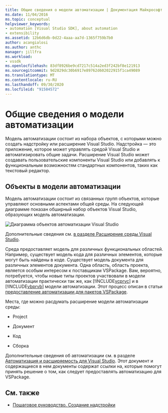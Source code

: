 ```yaml
---
title: Общие сведения о модели автоматизации | Документация Майкрософт
ms.date: 11/04/2016
ms.topic: conceptual
helpviewer_keywords:
- automation [Visual Studio SDK], about automation
- extensibility
ms.assetid: 12b6d6db-0d22-4aaa-aa7d-1365f759b7b0
author: acangialosi
ms.author: anthc
manager: jillfra
ms.workload:
- vssdk
ms.openlocfilehash: 83df8926be9cd7217c514a2ed3f242bf8e121913
ms.sourcegitcommit: 9d2829dc30b6917e89762d602022915f1ca49089
ms.translationtype: MT
ms.contentlocale: ru-RU
ms.lasthandoff: 09/30/2020
ms.locfileid: "91584572"
---
```

# <a name="automation-model-overview"></a>Общие сведения о модели автоматизации
Модель автоматизации состоит из набора объектов, с которыми можно создать надстройку или расширение Visual Studio. Надстройка — это приложение, которое может управлять средой Visual Studio и автоматизировать общие задачи. Расширение Visual Studio может создавать пользовательские компоненты Visual Studio или добавлять к функциональным возможностям стандартных компонентов, таких как текстовый редактор.

## <a name="objects-in-the-automation-model"></a>Объекты в модели автоматизации
 Модель автоматизации состоит из связанных групп объектов, которые управляют основными аспектами общей среды. На следующей диаграмме показан обширный набор объектов Visual Studio, образующих модель автоматизации.

 ![Диаграмма объектов автоматизации Visual Studio](../../extensibility/internals/media/vsvisualstudioautomationobjectchart.gif "всвисуалстудиоаутоматионобжектчарт")

 Дополнительные сведения см. [в разделе Расширение среды Visual Studio](/previous-versions/esk3eey8(v=vs.140)).

 Среда предоставляет модель для различных функциональных областей. Например, существует модель кода для различных элементов, которые могут быть найдены в коде. Существует модель документа для различных элементов документа. Одна область, область проекта, является особым интересом к поставщикам VSPackage. Вам, вероятно, потребуется, чтобы новые типы проектов участвовали в модели автоматизации практически так же, как [!INCLUDE[vcprvc](../../code-quality/includes/vcprvc_md.md)] и в [!INCLUDE[vbprvb](../../code-quality/includes/vbprvb_md.md)] модели автоматизации. Этот процесс описан в статьи [предоставление автоматизации для пакетов VSPackage](../../extensibility/internals/providing-automation-for-vspackages.md).

 Места, где можно расдумать расширение модели автоматизации среды:

- Project

- Документ

- Код

- Сборка

Дополнительные сведения об автоматизации см. в разделе [Автоматизация и расширяемость для Visual Studio](../../vs-2015/extensibility/extensibility-in-visual-studio.md?view=vs-2015&preserve-view=true). Этот документ и содержащиеся в нем документы содержат ссылки на, которые помогут принять решение о том, как следует предоставлять автоматизацию для VSPackage.

## <a name="see-also"></a>См. также
- [Пошаговое руководство. Создание надстройки](/previous-versions/80493a3w(v=vs.140))